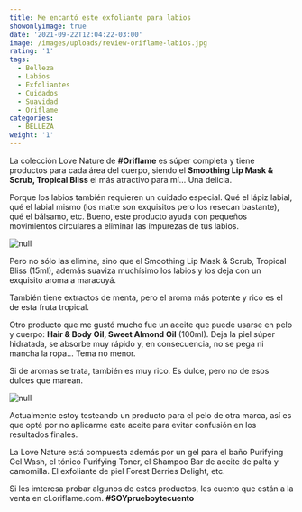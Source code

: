 ```yaml
---
title: Me encantó este exfoliante para labios
showonlyimage: true
date: '2021-09-22T12:04:22-03:00'
image: /images/uploads/review-oriflame-labios.jpg
rating: '1'
tags:
  - Belleza
  - Labios
  - Exfoliantes
  - Cuidados
  - Suavidad
  - Oriflame
categories:
  - BELLEZA
weight: '1'
---
```

La colección Love Nature de **\#Oriflame** es súper completa y tiene productos para cada área del cuerpo, siendo el **Smoothing Lip Mask & Scrub, Tropical Bliss** el más atractivo para mí… Una delicia.

<!--more-->

Porque los labios también requieren un cuidado especial. Qué el lápiz labial, qué el labial mismo (los matte son exquisitos pero los resecan bastante), qué el bálsamo, etc. Bueno, este producto ayuda con pequeños movimientos circulares a eliminar las impurezas de tus labios.

![null](/images/uploads/review-oriflame-labios.jpg)

Pero no sólo las elimina, sino que el Smoothing Lip Mask & Scrub, Tropical Bliss (15ml), además suaviza muchísimo los labios y los deja con un exquisito aroma a maracuyá. 

También tiene extractos de menta, pero el aroma más potente y rico es el de esta fruta tropical. 

Otro producto que me gustó mucho fue un aceite que puede usarse en pelo y cuerpo: **Hair & Body Oil, Sweet Almond Oil** (100ml). Deja la piel súper hidratada, se absorbe muy rápido y, en consecuencia, no se pega ni mancha la ropa… Tema no menor. 

Si de aromas se trata, también es muy rico. Es dulce, pero no de esos dulces que marean.

![null](/images/uploads/review-oriflame-labios-y-ma-s.jpg)

Actualmente estoy testeando un producto para el pelo de otra marca, así es que opté por no aplicarme este aceite para evitar confusión en los resultados finales. 

La Love Nature está compuesta además por un gel para el baño Purifying Gel Wash, el tónico Purifying Toner, el Shampoo Bar de aceite de palta y camomilla. El exfoliante de piel Forest Berries Delight, etc.

Si les imteresa probar algunos de estos productos, les cuento que están a la venta en cl.oriflame.com. **\#SOYprueboytecuento**
